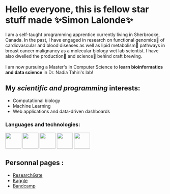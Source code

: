 # Hello everyone, this is fellow star stuff made :sparkles:Simon Lalonde:sparkles:
I am a self-taught programming apprentice currently living in Sherbrooke, Canada. In the past, I have engaged in research on functional genomics:dna: of cardiovascular and blood diseases as well as lipid metabolism:test_tube: pathways in breast cancer malignancy as a molecular biology wet lab scientist. I have also dwelled the production:beer: and science:microscope: behind craft brewing.<br><br>
I am now pursuing a Master's in Computer Science to **learn bioinformatics and data science** in Dr. Nadia Tahiri's lab!

## My ***scientific and programming*** interests:
- Computational biology 
- Machine Learning
- Web applications and data-driven dashboards

### Languages and technologies:<br>
<p align="left">
<img src="https://cdn.jsdelivr.net/gh/devicons/devicon/icons/python/python-original-wordmark.svg" width=50/>
<img src="https://cdn.jsdelivr.net/gh/devicons/devicon/icons/linux/linux-original.svg" width=50/>
<img src="https://cdn.jsdelivr.net/gh/devicons/devicon/icons/html5/html5-original-wordmark.svg" width=50/>
<img src="https://cdn.jsdelivr.net/gh/devicons/devicon/icons/css3/css3-original-wordmark.svg" width=50/>
<img src="https://cdn.jsdelivr.net/gh/devicons/devicon/icons/git/git-original-wordmark.svg" width=50/>
</p>

## Personnal pages :
- [ResearchGate](https://www.researchgate.net/profile/Simon-Lalonde)
- [Kaggle](https://www.kaggle.com/simonlalonde)
- [Bandcamp](https://allelic.bandcamp.com/)
